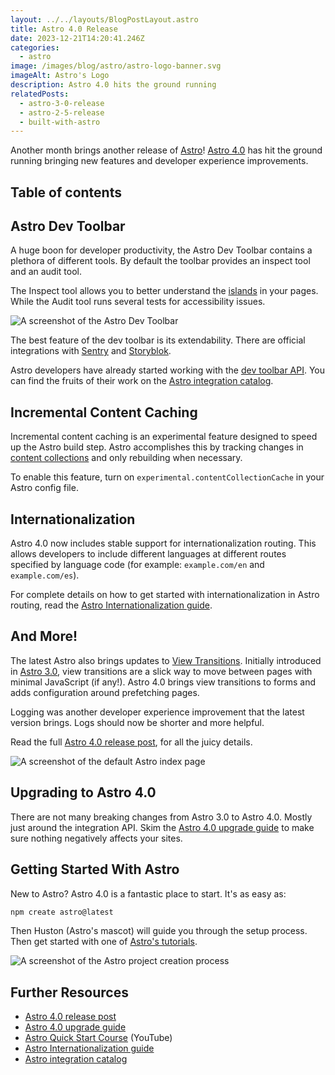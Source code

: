 ```yaml
---
layout: ../../layouts/BlogPostLayout.astro
title: Astro 4.0 Release
date: 2023-12-21T14:20:41.246Z
categories:
  - astro
image: /images/blog/astro/astro-logo-banner.svg
imageAlt: Astro's Logo
description: Astro 4.0 hits the ground running
relatedPosts:
  - astro-3-0-release
  - astro-2-5-release
  - built-with-astro
---
```


Another month brings another release of [Astro](/blog/astro/)!
[Astro 4.0](https://astro.build/blog/astro-4/) has hit the ground running bringing
new features and developer experience improvements.

## Table of contents

## Astro Dev Toolbar

A huge boon for developer productivity, the Astro Dev Toolbar contains a plethora
of different tools. By default the toolbar provides an inspect tool and an audit tool.

The Inspect tool allows you to better understand the [islands](https://docs.astro.build/en/concepts/islands/)
in your pages. While the Audit tool runs several tests for accessibility issues.

<img src="/images/blog/astro/astro-dev-toolbar.png" alt="A screenshot of the Astro Dev Toolbar" />

The best feature of the dev toolbar is its extendability. There are official integrations
with [Sentry](https://sentry.io/) and [Storyblok](https://www.storyblok.com/).

Astro developers have already started working with the [dev toolbar API](https://docs.astro.build/en/reference/dev-toolbar-app-reference/).
You can find the fruits of their work on the [Astro integration catalog](https://astro.build/integrations/?search=&categories%5B%5D=toolbar).

## Incremental Content Caching

Incremental content caching is an experimental feature designed to speed up the
Astro build step. Astro accomplishes this by tracking changes in
[content collections](https://docs.astro.build/en/guides/content-collections/)
and only rebuilding when necessary.

To enable this feature, turn on `experimental.contentCollectionCache` in your
Astro config file.

## Internationalization

Astro 4.0 now includes stable support for internationalization routing. This allows
developers to include different languages at different routes specified by language code
(for example: `example.com/en` and `example.com/es`).

For complete details on how to get started with internationalization in Astro routing,
read the [Astro Internationalization guide](https://docs.astro.build/en/guides/internationalization/).

## And More!

The latest Astro also brings updates to [View Transitions](https://docs.astro.build/en/guides/view-transitions/).
Initially introduced in [Astro 3.0](../astro-3-0-release/), view transitions are
a slick way to move between pages with minimal JavaScript (if any!). Astro 4.0
brings view transitions to forms and adds configuration around prefetching pages.

Logging was another developer experience improvement that the latest version brings.
Logs should now be shorter and more helpful.

Read the full [Astro 4.0 release post](https://astro.build/blog/astro-4/), for all
the juicy details.

<img src="/images/blog/astro/astro-index-page.png" alt="A screenshot of the default Astro index page" />


## Upgrading to Astro 4.0

There are not many breaking changes from Astro 3.0 to Astro 4.0. Mostly just around
the integration API. Skim the [Astro 4.0 upgrade guide](https://docs.astro.build/en/guides/upgrade-to/v4/)
to make sure nothing negatively affects your sites.

## Getting Started With Astro

New to Astro? Astro 4.0 is a fantastic place to start. It's as easy as:

```bash
npm create astro@latest
```

Then Huston (Astro's mascot) will guide you through the setup process.
Then get started with one of [Astro's tutorials](https://docs.astro.build/en/tutorial/0-introduction/).

<img src="/images/blog/astro/astro-project-creation.png" alt="A screenshot of the Astro project creation process" />


## Further Resources

- [Astro 4.0 release post](https://astro.build/blog/astro-4/)
- [Astro 4.0 upgrade guide](https://docs.astro.build/en/guides/upgrade-to/v4/)
- [Astro Quick Start Course](https://www.youtube.com/watch?app=desktop&v=XoIHKO6AkoM) (YouTube)
- [Astro Internationalization guide](https://docs.astro.build/en/guides/internationalization/)
- [Astro integration catalog](https://astro.build/integrations/)
